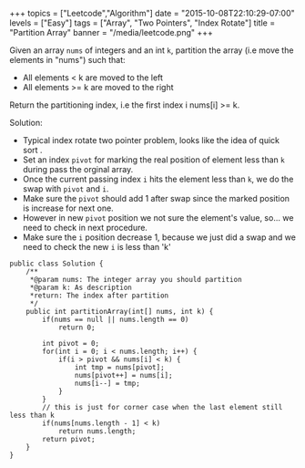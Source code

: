 +++
topics = ["Leetcode","Algorithm"]
date = "2015-10-08T22:10:29-07:00"
levels = ["Easy"]
tags = ["Array", "Two Pointers", "Index Rotate"]
title = "Partition Array"
banner = "/media/leetcode.png"
+++

Given an array `nums` of integers and an int `k`, partition the array (i.e move the elements in "nums") such that:

 - All elements < k are moved to the left
 - All elements >= k are moved to the right

Return the partitioning index, i.e the first index i nums[i] >= k.

<!--more-->

Solution:

- Typical index rotate two pointer problem, looks like the idea of quick sort .
- Set an index `pivot` for marking the real position of element less than `k` during pass the orginal array.
- Once the current passing index `i` hits the element less than `k`, we do the swap with `pivot` and `i`.
- Make sure the `pivot` should add 1 after swap since the marked position is increase for next one.
- However in new `pivot` position we not sure the element's value, so... we need to check in next procedure.
- Make sure the `i` position decrease 1, because we just did a swap and we need to check the new `i` is less than 'k'



```
public class Solution {
	/** 
     *@param nums: The integer array you should partition
     *@param k: As description
     *return: The index after partition
     */
    public int partitionArray(int[] nums, int k) {
	    if(nums == null || nums.length == 0)
            return 0;
            
	    int pivot = 0;
	    for(int i = 0; i < nums.length; i++) {
	        if(i > pivot && nums[i] < k) {
	            int tmp = nums[pivot];
	            nums[pivot++] = nums[i];
	            nums[i--] = tmp;
	        }
	    }
	    // this is just for corner case when the last element still less than k
	    if(nums[nums.length - 1] < k)
	        return nums.length;
	    return pivot;
    }
}
```